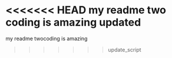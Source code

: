 <<<<<<< HEAD
my readme two
coding is amazing updated
=======
my readme twocoding is amazing
>>>>>>> update_script
